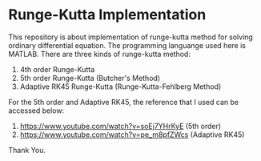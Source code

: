 # Runge-Kutta Implementation
This repository is about implementation of runge-kutta method for solving ordinary differential equation. The programming languange used here is MATLAB. There are three kinds of runge-kutta method:
1. 4th order Runge-Kutta 
2. 5th order Runge-Kutta (Butcher's Method)
3. Adaptive RK45 Runge-Kutta (Runge-Kutta-Fehlberg Method)

For the 5th order and Adaptive RK45, the reference that I used can be accessed below:
1. https://www.youtube.com/watch?v=soEj7YHrKyE (5th order)
2. https://www.youtube.com/watch?v=pe_m8pfZWcs (Adaptive RK45)

Thank You.
